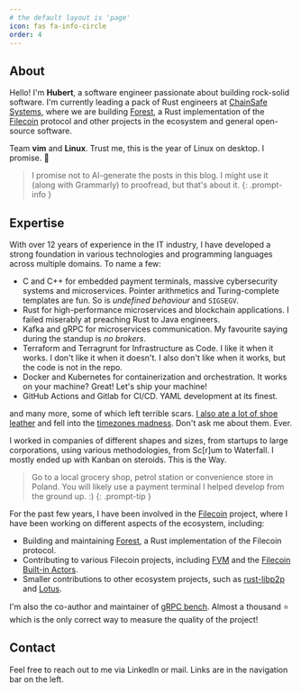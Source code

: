 ```yaml
---
# the default layout is 'page'
icon: fas fa-info-circle
order: 4
---
```


## About

Hello! I'm **Hubert**, a software engineer passionate about building rock-solid software. I'm currently leading a pack of Rust engineers at [ChainSafe Systems], where we are building [Forest], a Rust implementation of the [Filecoin] protocol and other projects in the ecosystem and general open-source software.

Team **vim** and **Linux**. Trust me, this is the year of Linux on desktop. I promise. 🐧

> I promise not to AI-generate the posts in this blog. I might use it (along with Grammarly) to proofread, but that's about it.
{: .prompt-info }


## Expertise

With over 12 years of experience in the IT industry, I have developed a strong foundation in various technologies and programming languages across multiple domains. To name a few:
- C and C++ for embedded payment terminals, massive cybersecurity systems and microservices. Pointer arithmetics and Turing-complete templates are fun. So is _undefined behaviour_ and `SIGSEGV`.
- Rust for high-performance microservices and blockchain applications. I failed miserably at preaching Rust to Java engineers.
- Kafka and gRPC for microservices communication. My favourite saying during the standup is _no brokers_.
- Terraform and Terragrunt for Infrastructure as Code. I like it when it works. I don't like it when it doesn't. I also don't like when it works, but the code is not in the repo.
- Docker and Kubernetes for containerization and orchestration. It works on your machine? Great! Let's ship your machine!
- GitHub Actions and Gitlab for CI/CD. YAML development at its finest.

and many more, some of which left terrible scars. [I also ate a lot of shoe leather] and fell into the [timezones madness]. Don't ask me about them. Ever.

I worked in companies of different shapes and sizes, from startups to large corporations, using various methodologies, from Sc[r]um to Waterfall. I mostly ended up with Kanban on steroids. This is the Way.

> Go to a local grocery shop, petrol station or convenience store in Poland. You will likely use a payment terminal I helped develop from the ground up. :)
{: .prompt-tip }

For the past few years, I have been involved in the [Filecoin] project, where I have been working on different aspects of the ecosystem, including:
- Building and maintaining [Forest], a Rust implementation of the Filecoin protocol.
- Contributing to various Filecoin projects, including [FVM] and the [Filecoin Built-in Actors].
- Smaller contributions to other ecosystem projects, such as [rust-libp2p] and [Lotus].

I'm also the co-author and maintainer of [gRPC bench]. Almost a thousand ⭐ which is the only correct way to measure the quality of the project!

## Contact

Feel free to reach out to me via LinkedIn or mail. Links are in the navigation bar on the left.

[Filecoin]: https://filecoin.io/
[Forest]: https://forest.chainsafe.io/
[FVM]: https://fvm.filecoin.io/
[Filecoin Built-in Actors]: https://github.com/filecoin-project/builtin-actors
[rust-libp2p]: https://github.com/libp2p/rust-libp2p
[Lotus]: https://lotus.filecoin.io/
[I also ate a lot of shoe leather]: https://youtu.be/LR8fQiskYII?si=RldDEenfwHmnpFOU&t=87
[timezones madness]: https://www.youtube.com/watch?v=-5wpm-gesOY
[ChainSafe Systems]: https://chainsafe.io/
[gRPC bench]: https://github.com/LesnyRumcajs/grpc_bench
